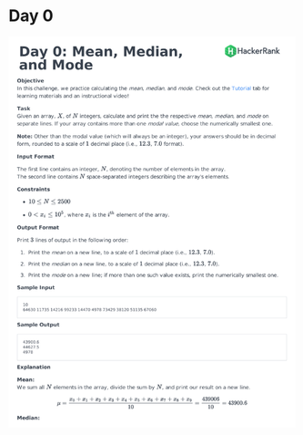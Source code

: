 # Day 0
![](https://github.com/govindrathore27/10-Days-of-Stats/blob/main/Day%200/Day%200:%20Mean%2C%20Median%2C%20and%20Mode/download.png)
